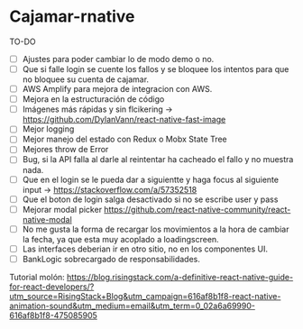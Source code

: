 # Cajamar-rnative

TO-DO
- [ ] Ajustes para poder cambiar lo de modo demo o no.
- [ ] Que si falle login se cuente los fallos y se bloquee los intentos para que no bloquee su cuenta de cajamar.
- [ ] AWS Amplify para mejora de integracion con AWS.
- [ ] Mejora en la estructuración de código
- [ ] Imágenes más rápidas y sin flcikering -> https://github.com/DylanVann/react-native-fast-image
- [ ] Mejor logging
- [ ] Mejor manejo del estado con Redux o Mobx State Tree
- [ ] Mejores throw de Error
- [ ] Bug, si la API falla al darle al reintentar ha cacheado el fallo y no muestra nada.
- [ ] Que en el login se le pueda dar a siguientte y haga focus al siguiente input -> https://stackoverflow.com/a/57352518
- [ ] Que el boton de login salga desactivado si no se escribe user y pass
- [ ] Mejorar modal picker https://github.com/react-native-community/react-native-modal
- [ ] No me gusta la forma de recargar los movimientos a la hora de cambiar la fecha, ya que esta muy acoplado a loadingscreen.
- [ ] Las interfaces deberian ir en otro sitio, no en los componentes UI.
- [ ] BankLogic sobrecargado de responsabilidades.

Tutorial molón: https://blog.risingstack.com/a-definitive-react-native-guide-for-react-developers/?utm_source=RisingStack+Blog&utm_campaign=616af8b1f8-react-native-animation-sound&utm_medium=email&utm_term=0_02a6a69990-616af8b1f8-475085905
